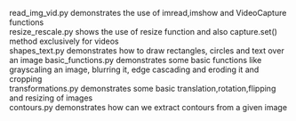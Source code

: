 read_img_vid.py demonstrates the use of imread,imshow and VideoCapture functions   
resize_rescale.py shows the use of resize function and also capture.set() method exclusively for videos  
shapes_text.py demonstrates how to draw rectangles, circles and text over an image
basic_functions.py  demonstrates some basic functions like grayscaling an image, blurring it, edge cascading and eroding it and cropping   
transformations.py demonstrates some basic translation,rotation,flipping and resizing of images  
contours.py demonstrates how can we extract contours from a given image  
